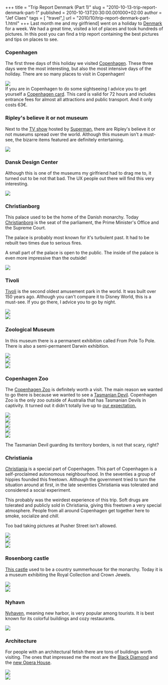 +++
title = "Trip Report Denmark (Part 1)"
slug = "2010-10-13-trip-report-denmark-part-1"
published = 2010-10-13T20:30:00.001000+02:00
author = "Jef Claes"
tags = [ "travel",]
url = "2010/10/trip-report-denmark-part-1.html"
+++
Last month me and my
girlfriend] went on a holiday
to [Denmark](http://en.wikipedia.org/wiki/Denmark) for a week. We had a
great time, visited a lot of places and took hundreds of pictures. In
this post you can find a trip report containing the best pictures and
tips on places to see.  
  
### Copenhagen  
  
The first three days of this holiday we visited
[Copenhagen](http://en.wikipedia.org/wiki/Copenhagen). These three days
were the most interesting, but also the most intensive days of the
holiday. There are so many places to visit in Copenhagen!  
  
[![](/post/images/thumbnails/2010-10-13-trip-report-denmark-part-1-Kopenhagen_157.JPG)](/post/images/2010-10-13-trip-report-denmark-part-1-Kopenhagen_157.JPG)  
If you are in Copenhagen to do some sightseeing I advice you to get
yourself a [Copenhagen
card](http://www.visitcopenhagen.com/tourist/what_to_see_and_do/copenhagen_card/where_to_buy_copenhagen_card).
This card is valid for 72 hours and includes entrance fees for almost
all attractions and public transport. And it only costs 63€.  
  
### Ripley's believe it or not museum  
  
Next to the [TV
show](http://en.wikipedia.org/wiki/Ripley's_Believe_It_or_Not!#Television)
hosted by [Superman](http://en.wikipedia.org/wiki/Dean_Cain), there are
Ripley's believe it or not museums spread over the world. Although this
museum isn't a must-see, the bizarre items featured are definitely
entertaining.  
  
[![](/post/images/thumbnails/2010-10-13-trip-report-denmark-part-1-Kopenhagen_057_2.jpg)](/post/images/2010-10-13-trip-report-denmark-part-1-Kopenhagen_057_2.jpg)  
  
### Dansk Design Center  
  
Although this is one of the museums my girlfriend had to drag me to, it
turned out to be not that bad. The UX people out there will find this
very interesting.  
  
[![](/post/images/thumbnails/2010-10-13-trip-report-denmark-part-1-Kopenhagen_069_2.jpg)](/post/images/2010-10-13-trip-report-denmark-part-1-Kopenhagen_069_2.jpg)  
  
### Christianborg  
  
This palace used to be the home of the Danish monarchy. Today
[Christianborg](http://en.wikipedia.org/wiki/Christiansborg_Palace) is
the seat of the parliament, the Prime Minister's Office and the Supreme
Court.  
  
The palace is probably most known for it's turbulent past. It had to be
rebuilt two times due to serious fires.  
  
A small part of the palace is open to the public. The inside of the
palace is even more impressive than the outside!  
  
[![](/post/images/thumbnails/2010-10-13-trip-report-denmark-part-1-Kopenhagen_098.JPG)](/post/images/2010-10-13-trip-report-denmark-part-1-Kopenhagen_098.JPG)  
  
### Tivoli  
  
[Tivoli](http://en.wikipedia.org/wiki/Tivoli) is the second oldest
amusement park in the world. It was built over 150 years ago. Although
you can't compare it to Disney World, this is a must-see. If you go
there, I advice you to go by night.  
  
[![](/post/images/thumbnails/2010-10-13-trip-report-denmark-part-1-Kopenhagen_118.JPG)](/post/images/2010-10-13-trip-report-denmark-part-1-Kopenhagen_118.JPG)  
[![](/post/images/thumbnails/2010-10-13-trip-report-denmark-part-1-Kopenhagen_127.JPG)](/post/images/2010-10-13-trip-report-denmark-part-1-Kopenhagen_127.JPG)  
  
### Zoological Museum  
  
In this museum there is a permanent exhibition called From Pole To Pole.
There is also a semi-permanent Darwin exhibition.  
  
[![](/post/images/thumbnails/2010-10-13-trip-report-denmark-part-1-Kopenhagen_159.JPG)](/post/images/2010-10-13-trip-report-denmark-part-1-Kopenhagen_159.JPG)  
[![](/post/images/thumbnails/2010-10-13-trip-report-denmark-part-1-Kopenhagen_164.JPG)](/post/images/2010-10-13-trip-report-denmark-part-1-Kopenhagen_164.JPG)  
[![](/post/images/thumbnails/2010-10-13-trip-report-denmark-part-1-Kopenhagen_173.JPG)](/post/images/2010-10-13-trip-report-denmark-part-1-Kopenhagen_173.JPG)  
  
### Copenhagen Zoo  
  
The [Copenhagen Zoo](http://uk.zoo.dk/VisitZoo.aspx) is definitely worth
a visit. The main reason we wanted to go there is because we wanted to
see a [Tasmanian Devil](http://en.wikipedia.org/wiki/Tasmanian_Devil).
Copenhagen Zoo is the only zoo outside of Australia that has Tasmanian
Devils in captivity. It turned out it didn't totally live up to [our
expectation.](http://en.wikipedia.org/wiki/Tasmanian_Devil_(Looney_Tunes))  
  
[![](/post/images/thumbnails/2010-10-13-trip-report-denmark-part-1-Kopenhagen_175.JPG)](/post/images/2010-10-13-trip-report-denmark-part-1-Kopenhagen_175.JPG)  
[![](/post/images/thumbnails/2010-10-13-trip-report-denmark-part-1-Kopenhagen_183.JPG)](/post/images/2010-10-13-trip-report-denmark-part-1-Kopenhagen_183.JPG)  
[![](/post/images/thumbnails/2010-10-13-trip-report-denmark-part-1-Kopenhagen_184.JPG)](/post/images/2010-10-13-trip-report-denmark-part-1-Kopenhagen_184.JPG)  
[![](/post/images/thumbnails/2010-10-13-trip-report-denmark-part-1-Kopenhagen_213.JPG)](/post/images/2010-10-13-trip-report-denmark-part-1-Kopenhagen_213.JPG)  
[![](/post/images/thumbnails/2010-10-13-trip-report-denmark-part-1-Kopenhagen_233.JPG)](/post/images/2010-10-13-trip-report-denmark-part-1-Kopenhagen_233.JPG)  

The Tasmanian Devil guarding its
territory borders, is not that scary, right?
  
### Christiania  
  
[Christiania](http://en.wikipedia.org/wiki/Freetown_Christiania) is a
special part of Copenhagen. This part of Copenhagen is a self-proclaimed
autonomous neighbourhood. In the seventies a group of hippies founded
this freetown. Although the government tried to turn the situation
around at first, in the late seventies Christiania was tolerated and
considered a social experiment.  
  
This probably was the weirdest experience of this trip. Soft drugs are
tolerated and publicly sold in Christiania, giving this freetown a very
special atmosphere. People from all around Copenhagen get together here
to smoke, socialize and <span style="font-style:italic;">chill</span>.  
  
Too bad taking pictures at Pusher Street isn't allowed.  
  
[![](/post/images/thumbnails/2010-10-13-trip-report-denmark-part-1-Kopenhagen_250_2.jpg)](/post/images/2010-10-13-trip-report-denmark-part-1-Kopenhagen_250_2.jpg)  
[![](/post/images/thumbnails/2010-10-13-trip-report-denmark-part-1-Kopenhagen_253_2.jpg)](/post/images/2010-10-13-trip-report-denmark-part-1-Kopenhagen_253_2.jpg)  
[![](/post/images/thumbnails/2010-10-13-trip-report-denmark-part-1-Kopenhagen_267_2.jpg)](/post/images/2010-10-13-trip-report-denmark-part-1-Kopenhagen_267_2.jpg)  
  
### Rosenborg castle  
  
[This castle](http://en.wikipedia.org/wiki/Rosenborg_Castle) used to be
a country summerhouse for the monarchy. Today it is a museum exhibiting
the Royal Collection and Crown Jewels.  
  
[![](/post/images/thumbnails/2010-10-13-trip-report-denmark-part-1-Kopenhagen_345.JPG)](/post/images/2010-10-13-trip-report-denmark-part-1-Kopenhagen_345.JPG)  
[![](/post/images/thumbnails/2010-10-13-trip-report-denmark-part-1-Kopenhagen_333.JPG)](/post/images/2010-10-13-trip-report-denmark-part-1-Kopenhagen_333.JPG)  
  
### Nyhavn  
  
[Nyhaven](http://en.wikipedia.org/wiki/Nyhavn), meaning new harbor, is
very popular among tourists. It is best known for its colorful buildings
and cozy restaurants.  
  
[![](/post/images/thumbnails/2010-10-13-trip-report-denmark-part-1-Kopenhagen_378.JPG)](/post/images/2010-10-13-trip-report-denmark-part-1-Kopenhagen_378.JPG)  
  
### Architecture  
  
For people with an architectural fetish there are tons of buildings
worth visiting. The ones that impressed me the most are the [Black
Diamond](http://en.wikipedia.org/wiki/Royal_Danish_Library) and the [new
Opera House](http://en.wikipedia.org/wiki/Copenhagen_Opera_House).  
  
[![](/post/images/thumbnails/2010-10-13-trip-report-denmark-part-1-Kopenhagen_403.JPG)](/post/images/2010-10-13-trip-report-denmark-part-1-Kopenhagen_403.JPG)  
[![](/post/images/thumbnails/2010-10-13-trip-report-denmark-part-1-Kopenhagen_384.JPG)](/post/images/2010-10-13-trip-report-denmark-part-1-Kopenhagen_384.JPG)  